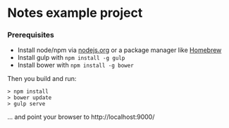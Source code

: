 
Notes example project
=====================

### Prerequisites

- Install node/npm via [nodejs.org](http://nodejs.org/download/) or a package manager like [Homebrew](http://brew.sh/)
- Install gulp with `npm install -g gulp`
- Install bower with `npm install -g bower`

Then you build and run:

	> npm install
	> bower update
	> gulp serve

... and point your browser to http://localhost:9000/
